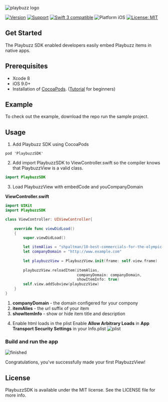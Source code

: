 ![playbuzz logo](http://i68.tinypic.com/55o84j.png)

[![Version](https://img.shields.io/cocoapods/v/PlaybuzzSDK.svg)](http://cocoapods.org/pods/PlaybuzzSDK)
[![Support](https://img.shields.io/badge/contact-LudaFux-brightgreen.svg)](mailto:luda@playbuzz.com)
[![Swift 3 compatible](https://img.shields.io/badge/language-Swift-yellowgreen.svg)](https://developer.apple.com/swift)
![Platform iOS](https://img.shields.io/badge/platform-iOS-yellow.svg)
[![License: MIT](https://img.shields.io/badge/license-MIT-orange.svg)](https://github.com/orazz/CreditCardForm-iOS/blob/master/LICENSE)


## Get Started

The Playbuzz SDK enabled developers easily embed Playbuzz items in native apps.

## Prerequisites

- Xcode 8
- iOS 9.0+
- Installation of [CocoaPods](http://cocoapods.org). ([Tutorial](https://www.raywenderlich.com/97014/use-cocoapods-with-swift) for beginners)

## Example

To check out the example, download the repo run the sample project.

## Usage

1) Add Playbuzz SDK using CocoaPods 

```
pod 'PlaybuzzSDK'
```

2) Add import PlaybuzzSDK to ViewController.swift so the compiler knows that PlaybuzzView is a valid class.
```Swift 
import PlaybuzzSDK
```

3) Load PlaybuzzView with embedCode and youCompanyDomain

**ViewController.swift**

```Swift
import UIKit
import PlaybuzzSDK

class ViewController: UIViewController{
    
    override func viewDidLoad()
    {
        super.viewDidLoad()

        let itemAlias = "shpaltman/10-best-commercials-for-the-olympic-games-rio-2016"
        let companyDomain = "http://www.example.com"
        
        let playbuzzView = PlaybuzzView.init(frame: self.view.frame)
        
        playbuzzView.reloadItem(itemAlias,
                                companyDomain: companyDomain,
                                showItemInfo: true)
        self.view.addSubview(playbuzzView)
    }
}


```
1. **companyDomain** - the domain configered for your compony 
2. **itemAlies** - the url suffix of your item 
3. **showItemInfo** - show or hide item title and description

4) Enable html loads in the plist
 Enable **Allow Arbitrary Loads** in **App Transport Security Settings** in your Info.plist
![plist](http://i67.tinypic.com/10hlwn8.png)

### Build and run the app
![finished](http://i65.tinypic.com/f4phya.png)

Congratulations, you've successfully made your first PlaybuzzView!

## License

PlaybuzzSDK is available under the MIT license. See the LICENSE file for more info.
